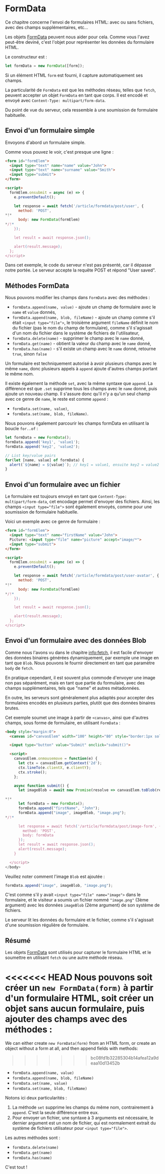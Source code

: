 
# FormData

Ce chapitre concerne l'envoi de formulaires HTML: avec ou sans fichiers, avec des champs supplémentaires, etc...

Les objets [FormData](https://xhr.spec.whatwg.org/#interface-formdata) peuvent nous aider pour cela. Comme vous l'avez peut-être deviné, c'est l'objet pour représenter les données du formulaire HTML.

Le constructeur est :
```js
let formData = new FormData([form]);
```

Si un élément HTML `form` est fourni, il capture automatiquement ses champs.

La particularité de `FormData` est que les méthodes réseau, telles que `fetch`, peuvent accepter un objet `FormData` en tant que corps. Il est encodé et envoyé avec `Content-Type: multipart/form-data`.

Du point de vue du serveur, cela ressemble à une soumission de formulaire habituelle.

## Envoi d'un formulaire simple

Envoyons d'abord un formulaire simple.

Comme vous pouvez le voir, c'est presque une ligne :

```html run autorun
<form id="formElem">
  <input type="text" name="name" value="John">
  <input type="text" name="surname" value="Smith">
  <input type="submit">
</form>

<script>
  formElem.onsubmit = async (e) => {
    e.preventDefault();

    let response = await fetch('/article/formdata/post/user', {
      method: 'POST',
*!*
      body: new FormData(formElem)
*/!*
    });

    let result = await response.json();

    alert(result.message);
  };
</script>
```

Dans cet exemple, le code du serveur n'est pas présenté, car il dépasse notre portée. Le serveur accepte la requête POST et répond "User saved".

## Méthodes FormData

Nous pouvons modifier les champs dans `FormData` avec des méthodes :

- `formData.append(name, value)` - ajoute un champ de formulaire avec le `name` et `value` donnés,
- `formData.append(name, blob, fileName)` - ajoute un champ comme s'il était `<input type="file">`, le troisième argument `fileName` définit le nom du fichier (pas le nom du champ de formulaire), comme s'il s'agissait d'un nom du fichier dans le système de fichiers de l'utilisateur,
- `formData.delete(name)` - supprimer le champ avec le `name` donné,
- `formData.get(name)` - obtient la valeur du champ avec le `name` donné,
- `formData.has(name)` - s'il existe un champ avec le `name` donné, retourne `true`, sinon `false`

Un formulaire est techniquement autorisé à avoir plusieurs champs avec le même `name`, donc plusieurs appels à `append` ajoute d'autres champs portant le même nom.

Il existe également la méthode `set`, avec la même syntaxe que `append`. La différence est que `.set` supprime tous les champs avec le `name` donné, puis ajoute un nouveau champ. Il s'assure donc qu'il n'y a qu'un seul champ avec ce genre de `name`, le reste est comme `append` :

- `formData.set(name, value)`,
- `formData.set(name, blob, fileName)`.

Nous pouvons également parcourir les champs formData en utilisant la boucle `for..of` :

```js run
let formData = new FormData();
formData.append('key1', 'value1');
formData.append('key2', 'value2');

// List key/value pairs
for(let [name, value] of formData) {
  alert(`${name} = ${value}`); // key1 = value1, ensuite key2 = value2
}
```

## Envoi d'un formulaire avec un fichier

Le formulaire est toujours envoyé en tant que `Content-Type: multipart/form-data`, cet encodage permet d'envoyer des fichiers. Ainsi, les champs `<input type="file">` sont également envoyés, comme pour une soumission de formulaire habituelle.

Voici un exemple avec ce genre de formulaire :

```html run autorun
<form id="formElem">
  <input type="text" name="firstName" value="John">
  Picture: <input type="file" name="picture" accept="image/*">
  <input type="submit">
</form>

<script>
  formElem.onsubmit = async (e) => {
    e.preventDefault();

    let response = await fetch('/article/formdata/post/user-avatar', {
      method: 'POST',
*!*
      body: new FormData(formElem)
*/!*
    });

    let result = await response.json();

    alert(result.message);
  };
</script>
```

## Envoi d'un formulaire avec des données Blob

Comme nous l'avons vu dans le chapitre <info:fetch>, il est facile d'envoyer des données binaires générées dynamiquement, par exemple une image en tant que `Blob`. Nous pouvons le fournir directement en tant que paramètre `body` de `fetch`.

En pratique cependant, il est souvent plus commode d'envoyer une image non pas séparément, mais en tant que partie du formulaire, avec des champs supplémentaires, tels que "name" et autres métadonnées.

En outre, les serveurs sont généralement plus adaptés pour accepter des formulaires encodés en plusieurs parties, plutôt que des données binaires brutes.

Cet exemple soumet une image à partir de `<canvas>`, ainsi que d'autres champs, sous forme de formulaire, en utilisant `FormData` :

```html run autorun height="90"
<body style="margin:0">
  <canvas id="canvasElem" width="100" height="80" style="border:1px solid"></canvas>

  <input type="button" value="Submit" onclick="submit()">

  <script>
    canvasElem.onmousemove = function(e) {
      let ctx = canvasElem.getContext('2d');
      ctx.lineTo(e.clientX, e.clientY);
      ctx.stroke();
    };

    async function submit() {
      let imageBlob = await new Promise(resolve => canvasElem.toBlob(resolve, 'image/png'));

*!*
      let formData = new FormData();
      formData.append("firstName", "John");
      formData.append("image", imageBlob, "image.png");
*/!*    

      let response = await fetch('/article/formdata/post/image-form', {
        method: 'POST',
        body: formData
      });
      let result = await response.json();
      alert(result.message);
    }

  </script>
</body>
```

Veuillez noter comment l'image `Blob` est ajoutée :

```js
formData.append("image", imageBlob, "image.png");
```

C'est comme s'il y avait `<input type="file" name="image">` dans le formulaire, et le visiteur a soumis un fichier nommé `"image.png"` (3ème argument) avec les données `imageBlob` (2ème argument) de son système de fichiers.

Le serveur lit les données du formulaire et le fichier, comme s'il s'agissait d'une soumission régulière de formulaire.

## Résumé

Les objets [FormData](https://xhr.spec.whatwg.org/#interface-formdata) sont utilisés pour capturer le formulaire HTML et le soumettre en utilisant `fetch` ou une autre méthode réseau.

<<<<<<< HEAD
Nous pouvons soit créer un `new FormData(form)` à partir d'un formulaire HTML, soit créer un objet sans aucun formulaire, puis ajouter des champs avec des méthodes :
=======
We can either create `new FormData(form)` from an HTML form, or create an object without a form at all, and then append fields with methods:
>>>>>>> bc08fd1b32285304b14afea12a9deaa10d13452b

- `formData.append(name, value)`
- `formData.append(name, blob, fileName)`
- `formData.set(name, value)`
- `formData.set(name, blob, fileName)`

Notons ici deux particularités :

1. La méthode `set` supprime les champs du même nom, contrairement à `append`. C'est la seule différence entre eux.
2. Pour envoyer un fichier, une syntaxe à 3 arguments est nécessaire, le dernier argument est un nom de fichier, qui est normalement extrait du système de fichiers utilisateur pour `<input type="file">`.

Les autres méthodes sont :

- `formData.delete(name)`
- `formData.get(name)`
- `formData.has(name)`

C'est tout !
